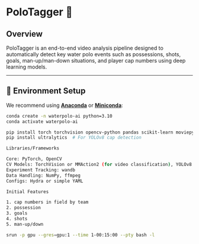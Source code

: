 # PoloTagger 🎯

## Overview

PoloTagger is an end-to-end video analysis pipeline designed to automatically detect key water polo events such as possessions, shots, goals, man-up/man-down situations, and player cap numbers using deep learning models.

---

## 🐍 Environment Setup

We recommend using **[Anaconda](https://www.anaconda.com/)** or **[Miniconda](https://docs.conda.io/en/latest/miniconda.html)**:

```bash
conda create -n waterpolo-ai python=3.10
conda activate waterpolo-ai

pip install torch torchvision opencv-python pandas scikit-learn moviepy
pip install ultralytics  # For YOLOv8 cap detection

Libraries/Frameworks

Core: PyTorch, OpenCV
CV Models: TorchVision or MMAction2 (for video classification), YOLOv8 (for player detection)
Experiment Tracking: wandb
Data Handling: NumPy, ffmpeg
Configs: Hydra or simple YAML

Initial Features

1. cap numbers in field by team
2. possession
3. goals
4. shots
5. man-up/down

srun -p gpu --gres=gpu:1 --time 1-00:15:00 --pty bash -l